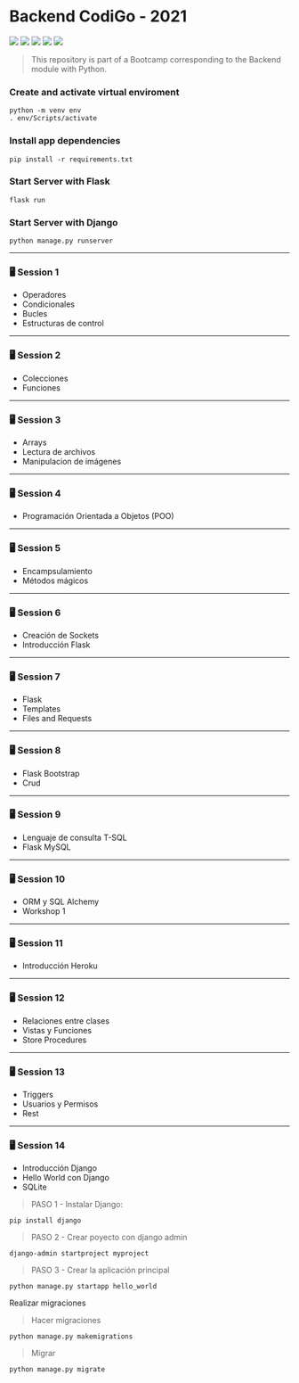 # Backend CodiGo - 2021

![](https://img.shields.io/badge/Python-3.10.0-blue) ![](https://img.shields.io/badge/Flask-2.0.1-red) ![](https://img.shields.io/badge/Django-3.2.8-green) 
![](https://img.shields.io/badge/MySQL-5.5.0-yellow) ![](https://img.shields.io/badge/SQLite-3.36.0-lightblue) 

> This repository is part of a Bootcamp corresponding to the Backend module with Python.

### Create and activate virtual enviroment

    python -m venv env
    . env/Scripts/activate

### Install app dependencies

    pip install -r requirements.txt

### Start Server with Flask
    
    flask run
 
### Start Server with Django
    
    python manage.py runserver

----------------------------
### 🖥️ Session 1
- Operadores
- Condicionales
- Bucles
- Estructuras de control
----------------------------
### 🖥️ Session 2
- Colecciones
- Funciones
----------------------------
### 🖥️ Session 3
- Arrays
- Lectura de archivos
- Manipulacion de imágenes
----------------------------
### 🖥️ Session 4
- Programación Orientada a Objetos (POO)
----------------------------
### 🖥️ Session 5
- Encampsulamiento
- Métodos mágicos
----------------------------
### 🖥️ Session 6
- Creación de Sockets
- Introducción Flask
----------------------------
### 🖥️ Session 7
- Flask
- Templates
- Files and Requests
----------------------------
### 🖥️ Session 8
- Flask Bootstrap
- Crud
----------------------------
### 🖥️ Session 9
- Lenguaje de consulta T-SQL
- Flask MySQL
----------------------------
### 🖥️ Session 10
- ORM y SQL Alchemy 
- Workshop 1
----------------------------
### 🖥️ Session 11
- Introducción Heroku
----------------------------
### 🖥️ Session 12
- Relaciones entre clases
- Vistas y Funciones
- Store Procedures
----------------------------
### 🖥️ Session 13
- Triggers
- Usuarios y Permisos
- Rest
----------------------------
### 🖥️ Session 14
- Introducción Django
- Hello World con Django
- SQLite

> PASO 1 - Instalar Django:

    pip install django

> PASO 2 - Crear poyecto con django admin

    django-admin startproject myproject

> PASO 3 - Crear la aplicación principal

    python manage.py startapp hello_world

Realizar migraciones

> Hacer migraciones

    python manage.py makemigrations

> Migrar

    python manage.py migrate
    
